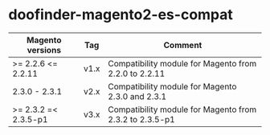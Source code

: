 # doofinder-magento2-es-compat
| Magento versions     | Tag  |  Comment                                                 |
|----------------------|------|----------------------------------------------------------|
| \>= 2.2.6 <= 2.2.11   | v1.x | Compatibility module for Magento from 2.2.0 to 2.2.11    |
| 2.3.0 - 2.3.1         | v2.x | Compatibility module for Magento 2.3.0 and 2.3.1         |
| \>= 2.3.2 =< 2.3.5-p1 | v3.x | Compatibility module for Magento from 2.3.2 to 2.3.5-p1  |
